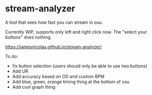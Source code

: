 # stream-analyzer
A tool that sees how fast you can stream in osu.

Currently WIP, supports only left and right click now. The "select your buttons" does nothing.

https://jamesnicolas.github.io/stream-analyzer/

To do:
- fix button selection (users should only be able to use two buttons)
- Add UR
- Add accuracy based on OD and custom BPM
- Add blue, green, orange timing thing at the bottom of osu
- Add cool graph thing
